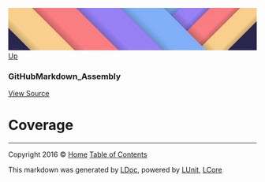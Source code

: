 ![](../Content/LDoc-banner-small.png "")
[Up](GitHubMarkdown_Assembly.md)

### GitHubMarkdown_Assembly
[View Source](../Markdown/GitHubMarkdown_Assembly.cs)

# Coverage



---

Copyright 2016 &copy; [Home](../../README.md) [Table of Contents](../../TableOfContents.md)

This markdown was generated by [LDoc](https://github.com/CodeSingularity/LDoc), powered by [LUnit](https://github.com/CodeSingularity/LUnit), [LCore](https://github.com/CodeSingularity/LCore)
